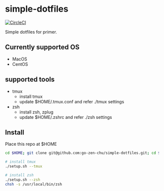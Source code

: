 # simple-dotfiles

[![CircleCI](https://circleci.com/gh/go-zen-chu/simple-dotfiles.svg?style=svg)](https://circleci.com/gh/go-zen-chu/simple-dotfiles)

Simple dotfiles for primer.

## Currently supported OS

- MacOS
- CentOS

## supported tools

- tmux
  - install tmux
  - update $HOME/.tmux.conf and refer ./tmux settings
- zsh
  - install zsh, zplug
  - update $HOME/.zshrc and refer ./zsh settings

## Install

Place this repo at $HOME

```bash
cd $HOME; git clone git@github.com:go-zen-chu/simple-dotfiles.git; cd $HOME/simple-dotfiles

# install tmux
./setup.sh --tmux

# install zsh
./setup.sh --zsh
chsh -s /usr/local/bin/zsh
```

